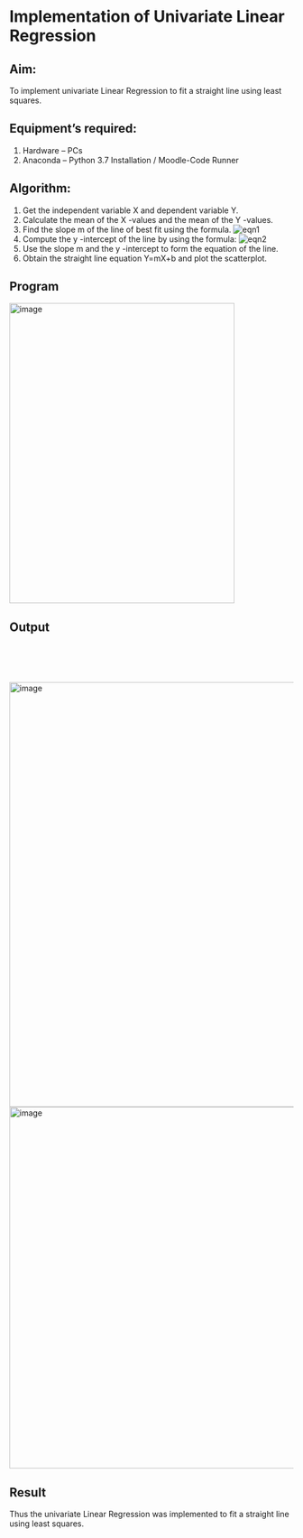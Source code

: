 # Implementation of Univariate Linear Regression
## Aim:
To implement univariate Linear Regression to fit a straight line using least squares.
## Equipment’s required:
1.	Hardware – PCs
2.	Anaconda – Python 3.7 Installation / Moodle-Code Runner
## Algorithm:
1.	Get the independent variable X and dependent variable Y.
2.	Calculate the mean of the X -values and the mean of the Y -values.
3.	Find the slope m of the line of best fit using the formula.
 ![eqn1](./eq1.jpg)
4.	Compute the y -intercept of the line by using the formula:
![eqn2](./eq2.jpg)  
5.	Use the slope m and the y -intercept to form the equation of the line.
6.	Obtain the straight line equation Y=mX+b and plot the scatterplot.
## Program








<img width="399" height="532" alt="image" src="https://github.com/user-attachments/assets/affcdfa6-5a37-4b7a-9b85-d44d7f26bbec" />

## Output
</br>
</br>
</br>
</br>
<img width="968" height="753" alt="image" src="https://github.com/user-attachments/assets/a9908512-b40b-4b28-a57c-79854ad9e447" />
<img width="856" height="641" alt="image" src="https://github.com/user-attachments/assets/32aadbb8-74ec-4246-8f5a-5752d001a488" />

## Result
Thus the univariate Linear Regression was implemented to fit a straight line using least squares.
